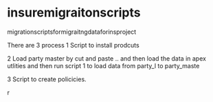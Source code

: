 # insuremigraitonscripts
migrationscriptsformigraitngdataforinsproject

There are 3 process 
1 Script to  install prodcuts

2 Load party master  by cut and paste .. and then load the data in apex utlities
and then run script 1 to load data from  party_l  to party_maste


3 Script to create policicies.

r
